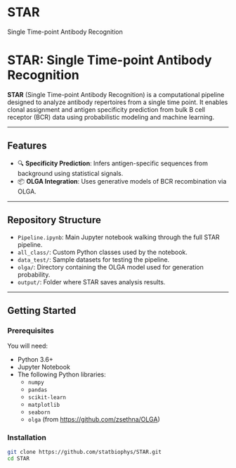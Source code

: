 # STAR
Single Time-point Antibody Recognition
# STAR: Single Time-point Antibody Recognition

**STAR** (Single Time-point Antibody Recognition) is a computational pipeline designed to analyze antibody repertoires from a single time point. It enables clonal assignment and antigen specificity prediction from bulk B cell receptor (BCR) data using probabilistic modeling and machine learning.

---

## Features

- 🔍 **Specificity Prediction**: Infers antigen-specific sequences from background using statistical signals.
- 📦 **OLGA Integration**: Uses generative models of BCR recombination via OLGA.

---

## Repository Structure

- `Pipeline.ipynb`: Main Jupyter notebook walking through the full STAR pipeline.
- `all_class/`: Custom Python classes used by the notebook.
- `data_test/`: Sample datasets for testing the pipeline.
- `olga/`: Directory containing the OLGA model used for generation probability.
- `output/`: Folder where STAR saves analysis results.

---

## Getting Started

### Prerequisites

You will need:

- Python 3.6+
- Jupyter Notebook
- The following Python libraries:
  - `numpy`
  - `pandas`
  - `scikit-learn`
  - `matplotlib`
  - `seaborn`
  - `olga` (from https://github.com/zsethna/OLGA)

### Installation

```bash
git clone https://github.com/statbiophys/STAR.git
cd STAR


